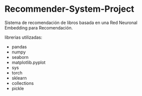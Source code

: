 # Recommender-System-Project

Sistema de recomendación de libros basada en una Red Neuronal Embedding para Recomendación.

librerias utilizadas:
- pandas 
- numpy 
- seaborn 
- matplotlib.pyplot 
- sys
- torch
- sklearn
- collections
- pickle










